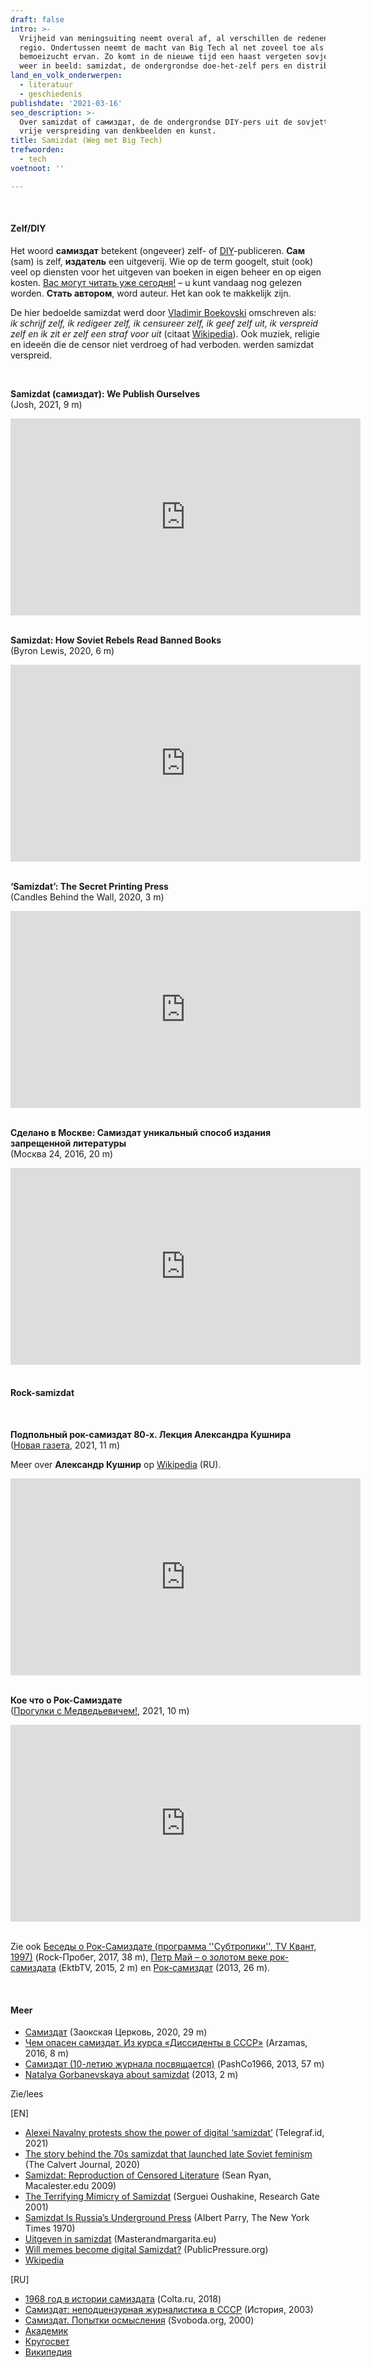 ```yaml
---
draft: false
intro: >-
  Vrijheid van meningsuiting neemt overal af, al verschillen de redenen per
  regio. Ondertussen neemt de macht van Big Tech al net zoveel toe als de
  bemoeizucht ervan. Zo komt in de nieuwe tijd een haast vergeten sovjetantwoord
  weer in beeld: samizdat, de ondergrondse doe-het-zelf pers en distributie.
land_en_volk_onderwerpen:
  - literatuur
  - geschiedenis
publishdate: '2021-03-16'
seo_description: >-
  Over samizdat of самиздат, de de ondergrondse DIY-pers uit de sovjettijd, voor
  vrije verspreiding van denkbeelden en kunst. 
title: Samizdat (Weg met Big Tech)
trefwoorden:
  - tech
voetnoot: ''

---
```


<br/>


#### Zelf/DIY

Het woord **самиздат** betekent (ongeveer) zelf- of [DIY](https://en.wikipedia.org/wiki/Do_it_yourself)-publiceren. **Сам** (sam) is zelf, **издатель** een uitgeverij. Wie op de term googelt, stuit (ook) veel op diensten voor het uitgeven van boeken in eigen beheer en op eigen kosten. [Вас могут читать уже сегодня!](https://ast.ru/samizdat/) – u kunt vandaag nog gelezen worden. **Стать автором**, word auteur. Het kan ook te makkelijk zijn.



De hier bedoelde samizdat werd door [Vladimir Boekovski](https://nl.wikipedia.org/wiki/Vladimir_Boekovski) omschreven als: *ik schrijf zelf, ik redigeer zelf, ik censureer zelf, ik geef zelf uit, ik verspreid zelf en ik zit er zelf een straf voor uit* (citaat [Wikipedia](https://nl.wikipedia.org/wiki/Samizdat)). Ook muziek, religie en ideeën die de censor niet verdroeg of had verboden. werden samizdat verspreid.



<br/>

 

**Samizdat (самиздат): We Publish Ourselves** <br/>
(Josh, 2021, 9 m)

 

<iframe width="560" height="315" src="https://www.youtube.com/embed/AfPehnTLoOU" frameborder="0" allow="accelerometer; autoplay; clipboard-write; encrypted-media; gyroscope; picture-in-picture" allowfullscreen></iframe>

 

 <br/>

<br/>



**Samizdat: How Soviet Rebels Read Banned Books** <br/>
(Byron Lewis, 2020, 6 m)


 

<iframe width="560" height="315" src="https://www.youtube.com/embed/bNcW5ArEK4c" frameborder="0" allow="accelerometer; autoplay; clipboard-write; encrypted-media; gyroscope; picture-in-picture" allowfullscreen></iframe> 

<br/>

 <br/>

**‘Samizdat’: The Secret Printing Press**<br/>
(Candles Behind the Wall, 2020, 3 m)



<iframe width="560" height="315" src="https://www.youtube.com/embed/zTC8vR-VqcI" frameborder="0" allow="accelerometer; autoplay; clipboard-write; encrypted-media; gyroscope; picture-in-picture" allowfullscreen></iframe>

 <br/>

 <br/> 


**Сделано в Москве: Самиздат уникальный способ издания запрещенной литературы**  <br/>(Москва 24, 2016, 20 m)

 

<iframe width="560" height="315" src="https://www.youtube.com/embed/tI8FmTH4rJQ" frameborder="0" allow="accelerometer; autoplay; clipboard-write; encrypted-media; gyroscope; picture-in-picture" allowfullscreen></iframe>



<br/>

<br/>

#### Rock-samizdat

<br/> 

**Подпольный рок-самиздат 80-х. Лекция Александра Кушнира** <br/>([Новая газета](https://www.youtube.com/channel/UCBXI22RrWXFmc6PK1iKutXQ), 2021, 11 m)



Meer over **Александр Кушнир** op [Wikipedia](https://ru.wikipedia.org/wiki/%D0%9A%D1%83%D1%88%D0%BD%D0%B8%D1%80,_%D0%90%D0%BB%D0%B5%D0%BA%D1%81%D0%B0%D0%BD%D0%B4%D1%80_%D0%98%D1%81%D0%B0%D0%B0%D0%BA%D0%BE%D0%B2%D0%B8%D1%87) (RU).


<iframe width="560" height="315" src="https://www.youtube.com/embed/L6w3rTpFPjY" frameborder="0" allow="accelerometer; autoplay; clipboard-write; encrypted-media; gyroscope; picture-in-picture" allowfullscreen></iframe>



<br/>

<br/>

**Кое что о Рок-Самиздате** <br/>([Прогулки с Медведьевичем!](https://www.youtube.com/channel/UCHOxtfHWXDYgA2TODeqTXRA), 2021, 10 m)


<iframe width="560" height="315" src="https://www.youtube.com/embed/t4DKh76rPWY" frameborder="0" allow="accelerometer; autoplay; clipboard-write; encrypted-media; gyroscope; picture-in-picture" allowfullscreen></iframe>



<br/>

<br/>

Zie ook [Беседы о Рок-Самиздате (программа ''Субтропики'', TV Квант, 1997)](https://youtu.be/Br0m59yQ0us) (Rock-Пробег, 2017, 38 m), [Петр Май – о золотом веке рок-самиздата](https://youtu.be/SiJrLcGzs2A) (EktbTV, 2015, 2 m) en [Рок-самиздат](https://my.mail.ru/mail/2_1959g/video/1831/2419.html) (2013, 26 m).



<br/> 

#### Meer


- [Самиздат](https://youtu.be/6tJ1e3r_7Uw) (Заокская Церковь, 2020, 29 m)
- [Чем опасен самиздат. Из курса «Диссиденты в СССР»](https://youtu.be/scVSzV6OKdw) (Arzamas, 2016, 8 m)
- [Самиздат (10-летию журнала посвящается)](https://youtu.be/57en8mprsAM) (PashCo1966, 2013, 57 m)
- [Natalya Gorbanevskaya about samizdat](https://youtu.be/acYLTrJpnJE) (2013, 2 m)



Zie/lees

[EN] 

- [Alexei Navalny protests show the power of digital ‘samizdat’](https://telegraf.id/alexei-navalny-protests-show-the-power-of-digital-samizdat/) (Telegraf.id, 2021)
- [The story behind the 70s samizdat that launched late Soviet feminism](https://www.calvertjournal.com/articles/show/11906/woman-and-russia-feminist-zine-samizdat) (The Calvert Journal, 2020) 
- [Samizdat: Reproduction of Censored Literature](https://www.macalester.edu/russian/about/resources/miscellany/samizdat/) (Sean Ryan, Macalester.edu 2009)
- [The Terrifying Mimicry of Samizdat](https://www.researchgate.net/publication/31307423_The_Terrifying_Mimicry_of_Samizdat) (Serguei Oushakine, Research Gate 2001)
- [Samizdat Is Russia’s Underground Press](https://www.nytimes.com/1970/03/15/archives/samizdat-is-russias-underground-press-russias-underground-press.html) (Albert Parry, The New York Times 1970)
- [Uitgeven in samizdat](https://www.masterandmargarita.eu/nl/09context/samizdat.html) (Masterandmargarita.eu)
- [Will memes become digital Samizdat?](https://www.publicpressure.org/will-memes-become-digital-samizdat/) (PublicPressure.org)
- [Wkipedia](https://en.wikipedia.org/wiki/Samizdat)



[RU]

- [1968 год в истории самиздата](https://www.colta.ru/articles/specials/20078-1968-god-v-istorii-samizdata) (Colta.ru, 2018)
- [Самиздат: неподцензурная журналистика в СССР](https://his.1sept.ru/2003/11/7.htm) (История, 2003)
- [Самиздат. Попытки осмысления](https://www.svoboda.org/a/24204253.html) (Svoboda.org, 2000)
- [Академик](https://dic.academic.ru/dic.nsf/ruwiki/33514)
- [Кругосвет](https://www.krugosvet.ru/enc/kultura_i_obrazovanie/literatura/SAMIZDAT.html)
- [Википедия](https://ru.wikipedia.org/wiki/%D0%A1%D0%B0%D0%BC%D0%B8%D0%B7%D0%B4%D0%B0%D1%82)





